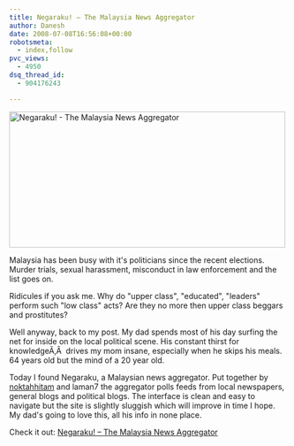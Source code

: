 ```yaml
---
title: Negaraku! – The Malaysia News Aggregator
author: Danesh
date: 2008-07-08T16:56:08+00:00
robotsmeta:
  - index,follow
pvc_views:
  - 4950
dsq_thread_id:
  - 904176243

---
```

[<img loading="lazy" class="alignnone size-medium wp-image-664" title="Negaraku! - The Malaysia News Aggregator" src="/wp-content/uploads/2008/07/negaraku.png" alt="Negaraku! - The Malaysia News Aggregator" width="500" height="246" />][1]

Malaysia has been busy with it's politicians since the recent elections. Murder trials, sexual harassment, misconduct in law enforcement and the list goes on.

Ridicules if you ask me. Why do "upper class", "educated", "leaders" perform such "low class" acts? Are they no more then upper class beggars and prostitutes?

Well anyway, back to my post. My dad spends most of his day surfing the net for inside on the local political scene. His constant thirst for knowledgeÃ‚Â  drives my mom insane, especially when he skips his meals. 64 years old but the mind of a 20 year old.

Today I found Negaraku, a Malaysian news aggregator. Put together by [noktahhitam][2] and laman7 the aggregator polls feeds from local newspapers, general blogs and political blogs. The interface is clean and easy to navigate but the site is slightly sluggish which will improve in time I hope. My dad's going to love this, all his info in none place.

Check it out: [Negaraku! &#8211; The Malaysia News Aggregator][3]

 [1]: /wp-content/uploads/2008/07/negaraku.png
 [2]: http://www.noktahhitam.com/negaraku-the-malaysian-news-aggregator.html
 [3]: http://negaraku.net/
